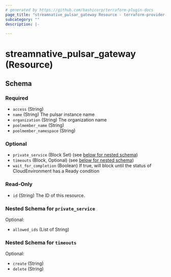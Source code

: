 ```yaml
---
# generated by https://github.com/hashicorp/terraform-plugin-docs
page_title: "streamnative_pulsar_gateway Resource - terraform-provider-streamnative"
subcategory: ""
description: |-
  
---
```


# streamnative_pulsar_gateway (Resource)





<!-- schema generated by tfplugindocs -->
## Schema

### Required

- `access` (String)
- `name` (String) The pulsar instance name
- `organization` (String) The organization name
- `poolmember_name` (String)
- `poolmember_namespace` (String)

### Optional

- `private_service` (Block Set) (see [below for nested schema](#nestedblock--private_service))
- `timeouts` (Block, Optional) (see [below for nested schema](#nestedblock--timeouts))
- `wait_for_completion` (Boolean) If true, will block until the status of CloudEnvironment has a Ready condition

### Read-Only

- `id` (String) The ID of this resource.

<a id="nestedblock--private_service"></a>
### Nested Schema for `private_service`

Optional:

- `allowed_ids` (List of String)


<a id="nestedblock--timeouts"></a>
### Nested Schema for `timeouts`

Optional:

- `create` (String)
- `delete` (String)
